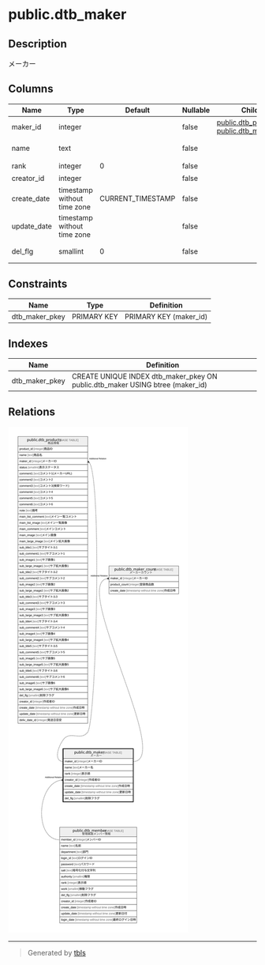 # public.dtb_maker

## Description

メーカー

## Columns

| Name | Type | Default | Nullable | Children | Parents | Comment |
| ---- | ---- | ------- | -------- | -------- | ------- | ------- |
| maker_id | integer |  | false | [public.dtb_products](public.dtb_products.md) [public.dtb_maker_count](public.dtb_maker_count.md) |  | メーカーID |
| name | text |  | false |  |  | メーカー名 |
| rank | integer | 0 | false |  |  | 表示順 |
| creator_id | integer |  | false |  | [public.dtb_member](public.dtb_member.md) | 作成者ID |
| create_date | timestamp without time zone | CURRENT_TIMESTAMP | false |  |  | 作成日時 |
| update_date | timestamp without time zone |  | false |  |  | 更新日時 |
| del_flg | smallint | 0 | false |  |  | 削除フラグ |

## Constraints

| Name | Type | Definition |
| ---- | ---- | ---------- |
| dtb_maker_pkey | PRIMARY KEY | PRIMARY KEY (maker_id) |

## Indexes

| Name | Definition |
| ---- | ---------- |
| dtb_maker_pkey | CREATE UNIQUE INDEX dtb_maker_pkey ON public.dtb_maker USING btree (maker_id) |

## Relations

![er](public.dtb_maker.svg)

---

> Generated by [tbls](https://github.com/k1LoW/tbls)
